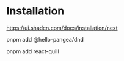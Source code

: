 # Installation

<https://ui.shadcn.com/docs/installation/next>

pnpm add @hello-pangea/dnd

pnpm add react-quill
